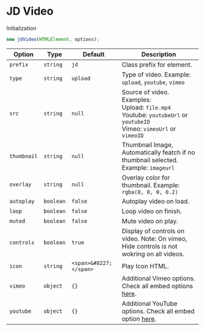 # JD Video

Initialization

```javascript
new jdVideo(HTMLElement, options);
```

| Option      | Type      | Default                | Description                                                  |
| ----------- | --------- | ---------------------- | ------------------------------------------------------------ |
| `prefix`    | `string`  | `jd`                   | Class prefix for element.                                    |
| `type`      | `string`  | `upload`               | Type of video. Example: `upload`, `youtube`, `vimeo`         |
| `src`       | `string`  | `null`                 | Source of video.<br />Examples:<br />Upload: `file.mp4` <br />Youtube: `youtubeUrl` or `youtubeID`<br />Vimeo: `vimeoUrl` or `vimeoID` |
| `thumbnail` | `string`  | `null`                 | Thumbnail Image, Automatically featch if no thumbnail selected. Example: `imageurl` |
| `overlay`   | `string`  | `null`                 | Overlay color for thumbnail. Example: `rgba(0, 0, 0, 0.2)`   |
| `autoplay`  | `boolean` | `false`                | Autoplay video on load.                                      |
| `loop`      | `boolean` | `false`                | Loop video on finish.                                        |
| `muted`     | `boolean` | `false`                | Mute video on play.                                          |
| `controls`  | `boolean` | `true`                 | Display of controls on video. Note: On vimeo, Hide controls is not wokring on all videos. |
| `icon`      | `string`  | `<span>&#8227;</span>` | Play Icon HTML.                                              |
| `vimeo`     | `object`  | `{}`                   | Additional Vimeo options. Check all embed options [here](https://github.com/vimeo/player.js/#embed-options). |
| `youtube`   | `object`  | `{}`                   | Additional YouTube options. Check all embed option [here](https://developers.google.com/youtube/player_parameters.html?playerVersion=HTML5#Parameters). |

